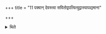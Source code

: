 +++
title = "11 पक्वान् देवस्त्वा सवितोद्वपत्वित्युद्वास्यापद्यमाना"

+++

<details><summary>थिते</summary>

पक्वां देवस्त्वा सवितोद्वपत्वित्युद्वास्यापद्यमाना पृथिव्याशा दिश आ पृणेत्युत्तरतः सिकतासु प्रतिष्ठाप्य मित्रैतां तु उखां परिददाम्यभित्त्या एषा मा भेदीति मित्राय परिददाति ११
</details>
